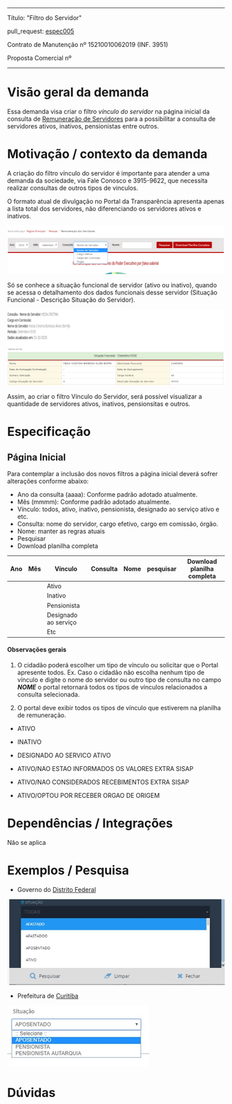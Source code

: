 ----
Título: "Filtro do Servidor"

pull_request: [espec005](https://github.com/transparencia-mg/especificacoes-portal-transparencia/pull/7)

Contrato de Manutenção nº 15210010062019 (INF. 3951)

Proposta Comercial nº 

----

# Visão geral da demanda

Essa demanda visa criar o filtro *vínculo do servidor* na página inicial da consulta de [Remuneração de Servidores](http://www.transparencia.mg.gov.br/estado-pessoal/remuneracao-dos-servidores) para a possibilitar a consulta de servidores ativos, inativos, pensionistas entre outros.


# Motivação / contexto da demanda
A criação do filtro vínculo do servidor é importante para atender a uma demanda da sociedade, via Fale Conosco e 3915-9622, que necessita realizar consultas de outros tipos de vinculos.

O formato atual de divulgação no Portal da Transparência apresenta apenas a lista total dos servidores, não diferenciando os servidores ativos e inativos.

![](static/filtro.png)

Só se conhece a situação funcional de servidor (ativo ou inativo), quando se acessa o detalhamento dos dados funcionais desse servidor (Situação Funcional - Descrição Situação do Servidor).

![](static/detalhamento_servidor.jpg)

Assim, ao criar o filtro Vínculo do Servidor, será possível visualizar a quantidade de servidores ativos, inativos, pensionsitas e outros.

# Especificação

## Página Inicial

Para contemplar a inclusão dos novos filtros a página inicial deverá sofrer alterações conforme abaixo:

* Ano da consulta (aaaa): Conforme padrão adotado atualmente.
* Mês (mmmm): Conforme padrão adotado atualmente.
* Vínculo: todos, ativo, inativo, pensionista, designado ao serviço ativo e etc.
* Consulta: nome do servidor, cargo efetivo, cargo em comissão, órgão.
* Nome: manter as regras atuais
* Pesquisar
* Download planilha completa

|Ano| Mês| Vínculo|Consulta|Nome|pesquisar| Download planilha completa|
----|----|----|---|----|----|-----|
|||Ativo|
|||Inativo
|||Pensionista
|||Designado ao serviço
|||Etc


#### __Observações gerais__


1. O cidadão poderá escolher um tipo de vínculo ou solicitar que o Portal apresente todos.
Ex. Caso o cidadão não escolha nenhum tipo de vínculo e digite o nome do servidor ou outro tipo de consulta no campo ___NOME___ o portal retornará todos os tipos de vínculos relacionados a consulta selecionada.

2. O portal deve exibir todos os tipos de vínculo que estiverem na planilha de remuneração.
- ATIVO
- INATIVO
- DESIGNADO AO SERVICO ATIVO

- ATIVO/NAO ESTAO INFORMADOS OS VALORES EXTRA SISAP
- ATIVO/NAO CONSIDERADOS RECEBIMENTOS EXTRA SISAP
- ATIVO/OPTOU POR RECEBER ORGAO DE ORIGEM

# Dependências / Integrações

Não se aplica

# Exemplos / Pesquisa

* Governo do [Distrito Federal](http://www.transparencia.df.gov.br/#/servidores/remuneracao)

![](static/distritofederal.jpg)

* Prefeitura de [Curitiba](https://www.transparencia.curitiba.pr.gov.br/meta4/servidores.aspx)

![](static/curitiba.jpg)

# Dúvidas
